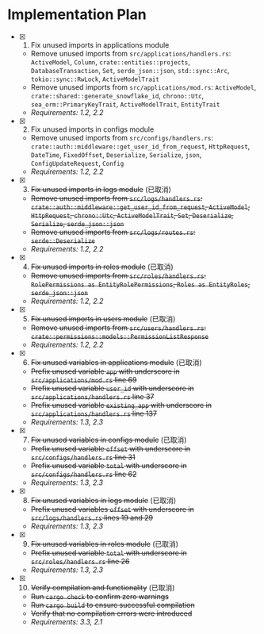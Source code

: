 # Implementation Plan

- [x] 1. Fix unused imports in applications module
  - Remove unused imports from `src/applications/handlers.rs`: `ActiveModel`, `Column`, `crate::entities::projects`, `DatabaseTransaction`, `Set`, `serde_json::json`, `std::sync::Arc`, `tokio::sync::RwLock`, `ActiveModelTrait`
  - Remove unused imports from `src/applications/mod.rs`: `ActiveModel`, `crate::shared::generate_snowflake_id`, `chrono::Utc`, `sea_orm::PrimaryKeyTrait`, `ActiveModelTrait`, `EntityTrait`
  - _Requirements: 1.2, 2.2_

- [x] 2. Fix unused imports in configs module
  - Remove unused imports from `src/configs/handlers.rs`: `crate::auth::middleware::get_user_id_from_request`, `HttpRequest`, `DateTime`, `FixedOffset`, `Deserialize`, `Serialize`, `json`, `ConfigUpdateRequest`, `Config`
  - _Requirements: 1.2, 2.2_

- [x] 3. ~~Fix unused imports in logs module~~ (已取消)
  - ~~Remove unused imports from `src/logs/handlers.rs`: `crate::auth::middleware::get_user_id_from_request`, `ActiveModel`, `HttpRequest`, `chrono::Utc`, `ActiveModelTrait`, `Set`, `Deserialize`, `Serialize`, `serde_json::json`~~
  - ~~Remove unused imports from `src/logs/routes.rs`: `serde::Deserialize`~~
  - _Requirements: 1.2, 2.2_

- [x] 4. ~~Fix unused imports in roles module~~ (已取消)
  - ~~Remove unused imports from `src/roles/handlers.rs`: `RolePermissions as EntityRolePermissions`, `Roles as EntityRoles`, `serde_json::json`~~
  - _Requirements: 1.2, 2.2_

- [x] 5. ~~Fix unused imports in users module~~ (已取消)
  - ~~Remove unused imports from `src/users/handlers.rs`: `crate::permissions::models::PermissionListResponse`~~
  - _Requirements: 1.2, 2.2_

- [x] 6. ~~Fix unused variables in applications module~~ (已取消)
  - ~~Prefix unused variable `app` with underscore in `src/applications/mod.rs` line 69~~
  - ~~Prefix unused variable `user_id` with underscore in `src/applications/handlers.rs` line 37~~
  - ~~Prefix unused variable `existing_app` with underscore in `src/applications/handlers.rs` line 137~~
  - _Requirements: 1.3, 2.3_

- [x] 7. ~~Fix unused variables in configs module~~ (已取消)
  - ~~Prefix unused variable `offset` with underscore in `src/configs/handlers.rs` line 31~~
  - ~~Prefix unused variable `total` with underscore in `src/configs/handlers.rs` line 62~~
  - _Requirements: 1.3, 2.3_

- [x] 8. ~~Fix unused variables in logs module~~ (已取消)
  - ~~Prefix unused variables `offset` with underscore in `src/logs/handlers.rs` lines 19 and 29~~
  - _Requirements: 1.3, 2.3_

- [x] 9. ~~Fix unused variables in roles module~~ (已取消)
  - ~~Prefix unused variable `total` with underscore in `src/roles/handlers.rs` line 26~~
  - _Requirements: 1.3, 2.3_

- [x] 10. ~~Verify compilation and functionality~~ (已取消)
  - ~~Run `cargo check` to confirm zero warnings~~
  - ~~Run `cargo build` to ensure successful compilation~~
  - ~~Verify that no compilation errors were introduced~~
  - _Requirements: 3.3, 2.1_